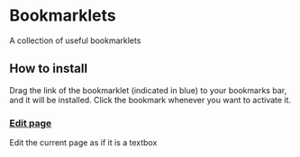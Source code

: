 # Bookmarklets
A collection of useful bookmarklets

## How to install
Drag the link of the bookmarklet (indicated in blue) to your bookmarks bar, and it will be installed. Click the bookmark whenever you want to activate it.


### [Edit page]()
Edit the current page as if it is a textbox
